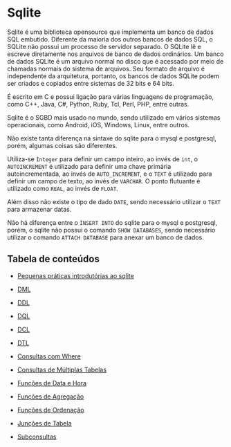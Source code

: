 # Sqlite 

Sqlite é uma biblioteca opensource que implementa um banco de dados SQL embutido. Diferente da maioria dos outros bancos de dados SQL, o SQLite não possui um processo de servidor separado. O SQLite lê e escreve diretamente nos arquivos de banco de dados ordinários. Um banco de dados SQLite é um arquivo normal no disco que é acessado por meio de chamadas normais do sistema de arquivos. Seu formato de arquivo é independente da arquitetura, portanto, os bancos de dados SQLite podem ser criados e copiados entre sistemas de 32 bits e 64 bits.

É escrito em C e possui ligação para várias linguagens de programação, como C++, Java, C#, Python, Ruby, Tcl, Perl, PHP, entre outras.

Sqlite é o SGBD mais usado no mundo, sendo utilizado em vários sistemas operacionais, como Android, iOS, Windows, Linux, entre outros.

Não existe tanta diferença na sintaxe do sqlite para o mysql e postgresql, porém, algumas coisas são diferentes.

Utiliza-se ```Ìnteger``` para definir um campo inteiro, ao invés de ```int```, o ```AUTOINCREMENT``` é utilizado para definir uma chave primária autoincrementada, ao invés de ```AUTO_INCREMENT```, e o ```TEXT``` é utilizado para definir um campo de texto, ao invés de ```VARCHAR```. O ponto flutuante é utilizado como ```REAL```, ao invés de ```FLOAT```.

Além disso não existe o tipo de dado ```DATE```, sendo necessário utilizar o ```TEXT``` para armazenar datas.

Não há diferença entre o ```ÌNSERT INTO``` do sqlite para o mysql e postgresql, porém, o sqlite não possui o comando ```SHOW DATABASES```, sendo necessário utilizar o comando ```ATTACH DATABASE``` para anexar um banco de dados.

## Tabela de conteúdos

- [Pequenas práticas introdutórias ao sqlite](/Banco%20de%20Dados%20Relacionais/sqlite3/pequenas_praticas.sql)

- [DML](/Banco%20de%20Dados%20Relacionais/sqlite3/DML.sql)

- [DDL](/Banco%20de%20Dados%20Relacionais/sqlite3/DDL.sql)

- [DQL](/Banco%20de%20Dados%20Relacionais/sqlite3/DQL.sql)

- [DCL](/Banco%20de%20Dados%20Relacionais/sqlite3/DCL.sql)

- [DTL](/Banco%20de%20Dados%20Relacionais/sqlite3/DTL.sql)

- [Consultas com Where](/Banco%20de%20Dados%20Relacionais/sqlite3/consultas_com_where.sql)

- [Consultas de Múltiplas Tabelas](/Banco%20de%20Dados%20Relacionais/sqlite3/consultas_de_multiplas_tabelas.sql)

- [Funções de Data e Hora](/Banco%20de%20Dados%20Relacionais/sqlite3/funções_data_e_hora.sql)

- [Funções de Agregação](/Banco%20de%20Dados%20Relacionais/sqlite3/funções_de_agregaçao.sql)

- [Funções de Ordenação](/Banco%20de%20Dados%20Relacionais/sqlite3/funçoes_de_ordenação.sql)

- [Junções de Tabela](/Banco%20de%20Dados%20Relacionais/sqlite3/junção_de_tabelas.sql)

- [Subconsultas](/Banco%20de%20Dados%20Relacionais/sqlite3/subconsultas.sql)